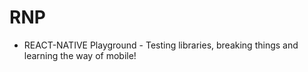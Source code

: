 # RNP
- REACT-NATIVE Playground - Testing libraries, breaking things and learning the way of mobile!
